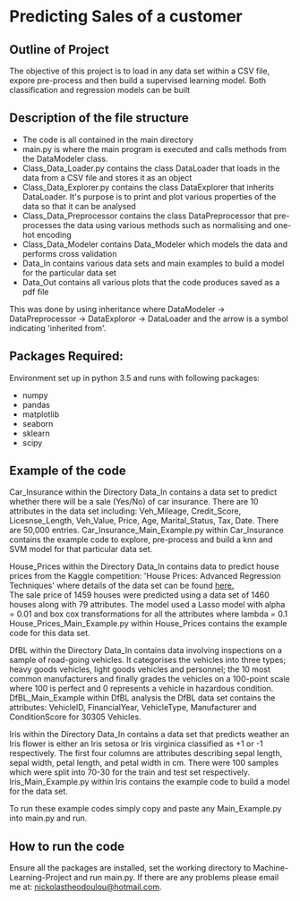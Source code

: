 # Predicting Sales of a customer #

## Outline of Project ##
The objective of this project is to load in any data set within a CSV file, expore pre-process and then build a supervised
learning model. Both classification and regression models can be built

## Description of the file structure ##

* The code is all contained in the main directory
* main.py is where the main program is executed and calls methods from the DataModeler class.
* Class_Data_Loader.py contains the class DataLoader that loads in the data from a CSV file and stores it as an object
* Class_Data_Explorer.py contains the class DataExplorer that inherits DataLoader. It's purpose is to print and 
plot various properties of the data so that it can be analysed
* Class_Data_Preprocessor contains the class DataPreprocessor that pre-processes the data
using various methods such as normalising and one-hot encoding
* Class_Data_Modeler contains Data_Modeler which models the data and performs cross
validation
* Data_In contains various data sets and main examples to build a model for the particular data set
* Data_Out contains all various plots that the code produces saved as a pdf file

This was done by using inheritance where DataModeler -> DataPreprocessor -> DataExploror -> DataLoader and the arrow 
 is a symbol indicating 'inherited from'. 

## Packages Required: ##
Environment set up in python 3.5 and runs with following packages:
* numpy        
* pandas       
* matplotlib   
* seaborn
* sklearn
* scipy

## Example of the code ##

Car_Insurance within the Directory Data_In contains a data set to predict whether there will be a sale (Yes/No) of car 
insurance. There are 10 attributes in the data set including: Veh_Mileage, Credit_Score, Licesnse_Length, Veh_Value, 
Price, Age, Marital_Status, Tax, Date. There are 50,000 entries. Car_Insurance_Main_Example.py within Car_Insurance 
contains the example code to explore, pre-process and build a knn and SVM model for that particular data set.

House_Prices within the Directory Data_In contains data to predict house prices from the Kaggle competition: 'House
 Prices: Advanced Regression Techniques' where details of the data set can be found [here.](https://www.kaggle.com/c/house-prices-advanced-regression-techniques)  
The sale price of 1459 houses were predicted using a data set of 1460 houses along with 79 attributes. The model used a 
Lasso model with alpha = 0.01 and box cox transformations for all the attributes where lambda = 0.1 
House_Prices_Main_Example.py within House_Prices contains the example code for this data set.

DfBL within the Directory Data_In contains data involving inspections on a sample of road-going vehicles. It categorises 
the vehicles into three types; heavy goods vehicles, light goods vehicles and personnel; the 10 most common
 manufacturers and finally grades the vehicles on a 100-point scale where 100 is perfect and 0 represents a vehicle in 
 hazardous condition. DfBL_Main_Example within DfBL analysis the DfBL data set contains the attributes: VehicleID, 
 FinancialYear, VehicleType, Manufacturer and ConditionScore for 30305 Vehicles.

Iris within the Directory Data_In contains a data set that predicts weather an Iris flower is either an Iris setosa or 
Iris virginica classified as +1 or -1 respectively. The first four columns are attributes describing sepal length, 
sepal width, petal length, and petal width in cm. There were 100 samples which were split into 70-30 for the train and 
test set respectively. Iris_Main_Example.py within Iris contains the example code to build a model for the data set.

To run these example codes simply copy and paste any Main_Example.py into main.py and run.
## How to run the code ##
Ensure all the packages are installed, set the working directory to Machine-Learning-Project and run main.py. If 
there are any problems please email me at: <nickolastheodoulou@hotmail.com>.


